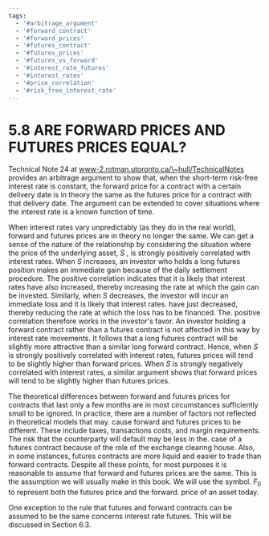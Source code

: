 ```yaml
---
tags:
  - '#arbitrage_argument'
  - '#forward_contract'
  - '#forward_prices'
  - '#futures_contract'
  - '#futures_prices'
  - '#futures_vs_forward'
  - '#interest_rate_futures'
  - '#interest_rates'
  - '#price_correlation'
  - '#risk_free_interest_rate'
---
```

# 5.8 ARE FORWARD PRICES AND FUTURES PRICES EQUAL?  

Technical Note 24 at www-2.rotman.utoronto.ca/\~hull/TechnicalNotes provides an arbitrage argument to show that, when the short-term risk-free interest rate is constant, the forward price for a contract with a certain delivery date is in theory the same as the futures price for a contract with that delivery date. The argument can be extended to cover situations where the interest rate is a known function of time.  

When interest rates vary unpredictably (as they do in the real world), forward and futures prices are in theory no longer the same. We can get a sense of the nature of the relationship by considering the situation where the price of the underlying asset, $S$ , is strongly positively correlated with interest rates. When $S$ increases, an investor who holds a long futures position makes an immediate gain because of the daily settlement procedure. The positive correlation indicates that it is likely that interest rates have also increased, thereby increasing the rate at which the gain can be invested. Similarly, when $S$ decreases, the investor will incur an immediate loss and it is likely that interest rates. have just decreased, thereby reducing the rate at which the loss has to be financed. The. positive correlation therefore works in the investor's favor. An investor holding a forward contract rather than a futures contract is not affected in this way by interest rate movements. It follows that a long futures contract will be slightly more attractive than a similar long forward contract. Hence, when $S$ is strongly positively correlated with interest rates, futures prices will tend to be slightly higher than forward prices. When $S$ is strongly negatively correlated with interest rates, a similar argument shows that forward prices will tend to be slightly higher than futures prices.  

The theoretical differences between forward and futures prices for contracts that last only a few months are in most circumstances sufficiently small to be ignored. In practice, there are a number of factors not reflected in theoretical models that may. cause forward and futures prices to be different. These include taxes, transactions costs, and margin requirements. The risk that the counterparty will default may be less in the. case of a futures contract because of the role of the exchange clearing house. Also, in some instances, futures contracts are more liquid and easier to trade than forward contracts. Despite all these points, for most purposes it is reasonable to assume that forward and futures prices are the same. This is the assumption we will usually make in this book. We will use the symbol. $F_{0}$ to represent both the futures price and the forward. price of an asset today.  

One exception to the rule that futures and forward contracts can be assumed to be the same concerns interest rate futures. This will be discussed in Section 6.3.  
